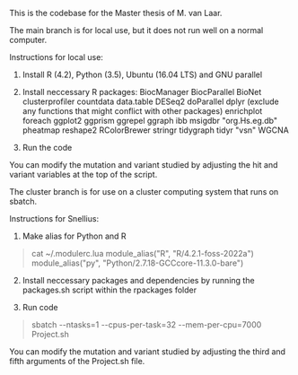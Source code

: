 This is the codebase for the Master thesis of M. van Laar.

The main branch is for local use, but it does not run well on a normal computer.

Instructions for local use:
1. Install R (4.2), Python (3.5), Ubuntu (16.04 LTS) and GNU parallel
   
2. Install neccessary R packages:
   BiocManager
   BiocParallel
   BioNet
   clusterprofiler
   countdata
   data.table
   DESeq2
   doParallel
   dplyr (exclude any functions that might conflict with other packages)
   enrichplot
   foreach
   ggplot2
   ggprism
   ggrepel
   ggraph
   ibb
   msigdbr
   "org.Hs.eg.db"
   pheatmap
   reshape2
   RColorBrewer
   stringr
   tidygraph
   tidyr
   "vsn"
   WGCNA

3. Run the code

You can modify the mutation and variant studied by adjusting the hit and variant variables at the top of the script.

The cluster branch is for use on a cluster computing system that runs on sbatch.

Instructions for Snellius:
1. Make alias for Python and R
  > cat ~/.modulerc.lua
  > module_alias("R", "R/4.2.1-foss-2022a")
  > module_alias("py", "Python/2.7.18-GCCcore-11.3.0-bare")

2. Install neccessary packages and dependencies by running the packages.sh script within the rpackages folder

3. Run code
  > sbatch --ntasks=1 --cpus-per-task=32 --mem-per-cpu=7000 Project.sh

You can modify the mutation and variant studied by adjusting the third and fifth arguments of the Project.sh file.
